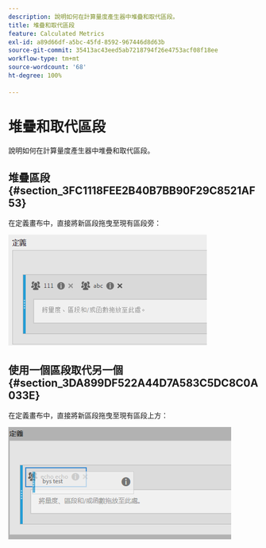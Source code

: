 ```yaml
---
description: 說明如何在計算量度產生器中堆疊和取代區段。
title: 堆疊和取代區段
feature: Calculated Metrics
exl-id: a89d66df-a5bc-45fd-8592-967446d8d63b
source-git-commit: 35413ac43eed5ab7218794f26e4753acf08f18ee
workflow-type: tm+mt
source-wordcount: '68'
ht-degree: 100%

---
```


# 堆疊和取代區段

說明如何在計算量度產生器中堆疊和取代區段。

## 堆疊區段 {#section_3FC1118FEE2B40B7BB90F29C8521AF53}

在定義畫布中，直接將新區段拖曳至現有區段旁：

![](assets/cm_stack_seg.png)

## 使用一個區段取代另一個 {#section_3DA899DF522A44D7A583C5DC8C0A033E}

在定義畫布中，直接將新區段拖曳至現有區段上方：

![](assets/cm_replace_seg.png)
